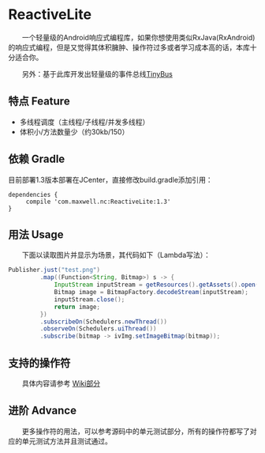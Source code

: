 # ReactiveLite
&emsp;&emsp;一个轻量级的Android响应式编程库，如果你想使用类似RxJava(RxAndroid)的响应式编程，但是又觉得其体积臃肿、操作符过多或者学习成本高的话，本库十分适合你。

&emsp;&emsp;另外：基于此库开发出轻量级的事件总线[TinyBus](https://github.com/maxwell-nc/TinyBus)

## 特点 Feature

- 多线程调度（主线程/子线程/并发多线程）
- 体积小/方法数量少（约30kb/150）

## 依赖 Gradle

目前部署1.3版本部署在JCenter，直接修改build.gradle添加引用：
```
dependencies {
     compile 'com.maxwell.nc:ReactiveLite:1.3'
}
```


## 用法 Usage

&emsp;&emsp;下面以读取图片并显示为场景，其代码如下（Lambda写法）：
```java
Publisher.just("test.png")
         .map((Function<String, Bitmap>) s -> {
             InputStream inputStream = getResources().getAssets().open(s);
             Bitmap image = BitmapFactory.decodeStream(inputStream);
             inputStream.close();
             return image;
         })
         .subscribeOn(Schedulers.newThread())
         .observeOn(Schedulers.uiThread())
         .subscribe(bitmap -> ivImg.setImageBitmap(bitmap));
```

## 支持的操作符

&emsp;&emsp;具体内容请参考 [Wiki部分](https://github.com/maxwell-nc/ReactiveLite/wiki) 

## 进阶 Advance

&emsp;&emsp;更多操作符的用法，可以参考源码中的单元测试部分，所有的操作符都写了对应的单元测试方法并且测试通过。
